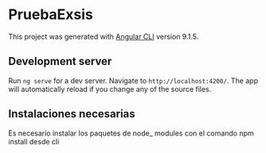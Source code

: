 # PruebaExsis

This project was generated with [Angular CLI](https://github.com/angular/angular-cli) version 9.1.5.

## Development server

Run `ng serve` for a dev server. Navigate to `http://localhost:4200/`. The app will automatically reload if you change any of the source files.

## Instalaciones necesarias

Es necesario instalar los paquetes de node_ modules con el comando npm install desde cli

